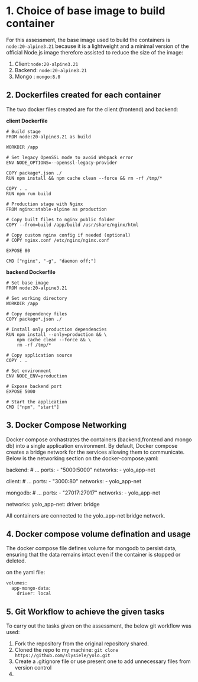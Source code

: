 # 1. Choice of base image to build container

For this assessment, the base image used to build the containers is `node:20-alpine3.21` because it is a lightweight and a minimal version of the official Node.js image therefore assisted to reduce the size of the image:
 
 1. Client:`node:20-alpine3.21`
 2. Backend: `node:20-alpine3.21`
 3. Mongo : `mongo:8.0`

## 2. Dockerfiles created for each container

The two docker files created are for the client (frontend) and backend:

**client Dockerfile**

```
# Build stage
FROM node:20-alpine3.21 as build

WORKDIR /app

# Set legacy OpenSSL mode to avoid Webpack error
ENV NODE_OPTIONS=--openssl-legacy-provider

COPY package*.json ./
RUN npm install && npm cache clean --force && rm -rf /tmp/*

COPY . .
RUN npm run build

# Production stage with Nginx
FROM nginx:stable-alpine as production

# Copy built files to nginx public folder
COPY --from=build /app/build /usr/share/nginx/html

# Copy custom nginx config if needed (optional)
# COPY nginx.conf /etc/nginx/nginx.conf

EXPOSE 80

CMD ["nginx", "-g", "daemon off;"]

```

**backend Dockerfile**

```
# Set base image
FROM node:20-alpine3.21

# Set working directory
WORKDIR /app

# Copy dependency files
COPY package*.json ./

# Install only production dependencies
RUN npm install --only=production && \
    npm cache clean --force && \
    rm -rf /tmp/*

# Copy application source
COPY . .

# Set environment
ENV NODE_ENV=production

# Expose backend port
EXPOSE 5000

# Start the application
CMD ["npm", "start"]

```

## 3. Docker Compose Networking
Docker compose orchastrates the containers (backend,frontend and mongo db) into a single application environment. By default, Docker compose creates a bridge network for the services allowing them to communicate. Below is the networking section on the docker-compose.yaml:

backend:
    # ...
    ports:
      - "5000:5000"
    networks:
      - yolo_app-net

  client:
    # ...
    ports:
      - "3000:80"
    networks:
      - yolo_app-net
  
  mongodb:
    # ...
    ports:
      - "27017:27017"
    networks:
      - yolo_app-net

  networks:
    yolo_app-net:
      driver: bridge

All containers are connected to the yolo_app-net bridge network.

## 4. Docker compose volume defination and usage
The docker compose file defines volume for mongodb to persist data, ensuring that the data remains intact even if the container is stopped or deleted.

on the yaml file:

```
volumes:
  app-mongo-data:
    driver: local

```

## 5. Git Workflow to achieve the given tasks

To carry out the tasks given on the assessment, the below git workflow was used:

1. Fork the repository from the original repository shared.
2. Cloned the repo to my machine: `git clone https://github.com/slysiele/yolo.git`
3. Create a .gitignore file or use present one to add unnecessary files from version control
4. 


